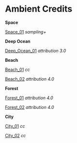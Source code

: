 # Ambient Credits

**Space**

[Space_01](https://freesound.org/people/nathanshadow/sounds/22453/) *sampling+*

**Deep Ocean**

[Deep_Ocean_01](https://freesound.org/people/be-steele/sounds/150286/) *attribution 3.0*

**Beach**

[Beach_01](https://freesound.org/people/Noted451/sounds/531015/) *cc*

[Beach_02](https://freesound.org/people/juskiddink/sounds/98479/) *attribution 4.0*

**Forest**

[Forest_01](https://freesound.org/people/reinsamba/sounds/18765/) *attribution 4.0*

[Forest_02](https://freesound.org/people/dobroide/sounds/22384/) *attribution 4.0*

**City**

[City_01](https://freesound.org/people/Ajexk/sounds/246171/) *cc*

[City_02](https://freesound.org/people/sagetyrtle/sounds/36734/) *cc*